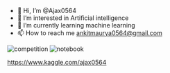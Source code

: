 - 👋 Hi, I’m @Ajax0564
- 👀 I’m interested in Artificial intelligence
- 🌱 I’m currently learning machine learning
- 📫 How to reach me ankitmaurya0564@gmail.com

![competition](https://road-to-kaggle-grandmaster.vercel.app/api/badges/{ajax0564}/competition/light)
![notebook](https://road-to-kaggle-grandmaster.vercel.app/api/badges/{ajax0564}/notebook/light)

https://www.kaggle.com/ajax0564

<!---
Ajax0564/Ajax0564 is a ✨ special ✨ repository because its `README.md` (this file) appears on your GitHub profile.
You can click the Preview link to take a look at your changes.
--->
